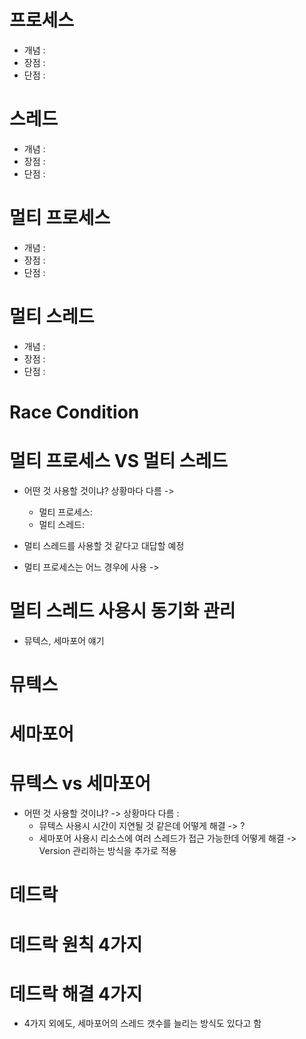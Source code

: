 # 프로세스
* 개념 : 
* 장점 : 
* 단점 : 

# 스레드 
* 개념 : 
* 장점 : 
* 단점 : 

# 멀티 프로세스
* 개념 : 
* 장점 : 
* 단점 : 

# 멀티 스레드
* 개념 : 
* 장점 : 
* 단점 : 

# Race Condition 
 
# 멀티 프로세스 VS 멀티 스레드
* 어떤 것 사용할 것이냐? 상황마다 다름 -> 
    * 멀티 프로세스: 
    * 멀티 스레드: 

* 멀티 스레드를 사용할 것 같다고 대답할 예정 
* 멀티 프로세스는 어느 경우에 사용 -> 

# 멀티 스레드 사용시 동기화 관리 
* 뮤텍스, 세마포어 얘기  

# 뮤텍스
# 세마포어
# 뮤텍스 vs 세마포어 
* 어떤 것 사용할 것이냐? -> 상황마다 다름 :
    * 뮤텍스 사용시 시간이 지연될 것 같은데 어떻게 해결 -> ?
    * 세마포어 사용시 리소스에 여러 스레드가 접근 가능한데 어떻게 해결 -> Version 관리하는 방식을 추가로 적용 

# 데드락 
# 데드락 원칙 4가지 
# 데드락 해결 4가지 
* 4가지 외에도, 세마포어의 스레드 갯수를 늘리는 방식도 있다고 함 
